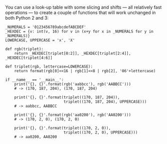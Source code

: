 You can use a look-up table with some slicing and shifts &mdash; all relatively fast operations &mdash; to create a couple of functions that will work unchanged in both Python 2 and 3:

    _NUMERALS = '0123456789abcdefABCDEF'
    _HEXDEC = {v: int(v, 16) for v in (x+y for x in _NUMERALS for y in _NUMERALS)}
    LOWERCASE, UPPERCASE = 'x', 'X'
    
    def rgb(triplet):
        return _HEXDEC[triplet[0:2]], _HEXDEC[triplet[2:4]], _HEXDEC[triplet[4:6]]
    
    def triplet(rgb, lettercase=LOWERCASE):
        return format(rgb[0]<<16 | rgb[1]<<8 | rgb[2], '06'+lettercase)
    
    if __name__ == '__main__':
        print('{}, {}'.format(rgb('aabbcc'), rgb('AABBCC')))
        # -> (170, 187, 204), (170, 187, 204)
    
        print('{}, {}'.format(triplet((170, 187, 204)),
                              triplet((170, 187, 204), UPPERCASE)))
        # -> aabbcc, AABBCC
    
        print('{}, {}'.format(rgb('aa0200'), rgb('AA0200')))
        # -> (170, 2, 0), (170, 2, 0)
    
        print('{}, {}'.format(triplet((170, 2, 0)),
                              triplet((170, 2, 0), UPPERCASE)))
        # -> aa0200, AA0200
